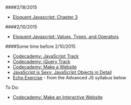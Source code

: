 ####2/18/2015
+ [Eloquent Javascript: Chapter 3](http://eloquentjavascript.net/03_functions.html)

####2/10/2015
+ [Eloquent Javascript: Values, Types, and Operators](http://eloquentjavascript.net/01_values.html)


####Some time before 2/10/2015
+ [Codecademy: JavaScript Track](http://www.codecademy.com/en/tracks/javascript)
+ [Codecademy: jQuery Track](http://www.codecademy.com/en/tracks/jquery)
+ [Codecademy: Make a Website](http://www.codecademy.com/skills/make-a-website)
+ [JavaScript is Sexy: JavaScript Objects in Detail](http://javascriptissexy.com/javascript-objects-in-detail/)
+ [Echo Exercise](https://github.com/advanced-js/echo) - from the Advanced JS syllabus below

To Do:
+ [Codecademy: Make an Interactive Website](http://www.codecademy.com/skills/make-an-interactive-website)
